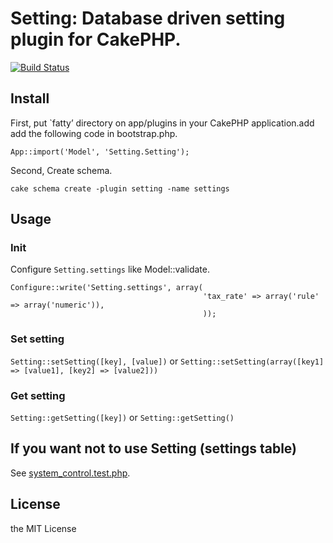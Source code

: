 # Setting: Database driven setting plugin for CakePHP.

[![Build Status](https://secure.travis-ci.org/k1LoW/Setting.png?branch=1.3x)](http://travis-ci.org/k1LoW/Setting)

## Install

First, put `fatty’ directory on app/plugins in your CakePHP application.add add the following code in bootstrap.php.

    App::import('Model', 'Setting.Setting');

Second, Create schema.

    cake schema create -plugin setting -name settings

## Usage

### Init

Configure `Setting.settings` like Model::validate.

    Configure::write('Setting.settings', array(
                                               'tax_rate' => array('rule' => array('numeric')),
                                               ));


### Set setting

`Setting::setSetting([key], [value])` or `Setting::setSetting(array([key1] => [value1], [key2] => [value2]))`

### Get setting

`Setting::getSetting([key])` or `Setting::getSetting()`

## If you want not to use Setting (settings table)

See [system_control.test.php](https://github.com/k1LoW/Setting/blob/1.3x/tests/cases/models/system_control.test.php).

## License

the MIT License

